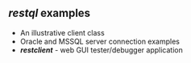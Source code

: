 ## ***restql*** examples  

- An illustrative client class
- Oracle and MSSQL server connection examples
- ***restclient*** - web GUI tester/debugger application
